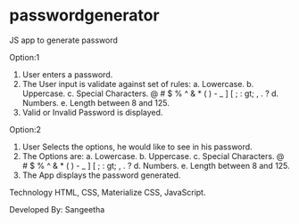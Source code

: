 # passwordgenerator
JS app to generate password

Option:1
1. User enters a password.
2. The User input is validate against set of rules:
    a. Lowercase.
    b. Uppercase.
    c. Special Characters.
    @ # $ % ^ &amp; * ( ) - _ ] [ ; : gt; , . ?
    d. Numbers.
    e. Length between 8 and 125.
3. Valid or Invalid Password is displayed.


Option:2
1. User Selects the options, he would like 
   to see in his password.
2. The Options are:
    a. Lowercase.
    b. Uppercase.
    c. Special Characters.
    @ # $ % ^ &amp; * ( ) - _ ] [ ; : gt; , . ?
    d. Numbers.
    e. Length between 8 and 125.
3. The App displays the password generated.

Technology
HTML, CSS, Materialize CSS, JavaScript.

Developed By: Sangeetha